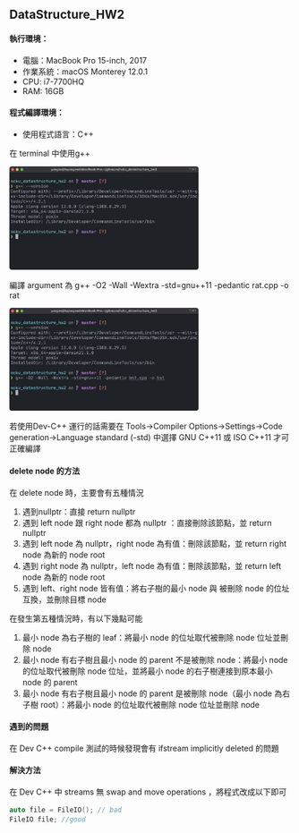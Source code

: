 ## DataStructure_HW2

#### 執行環境：

* 電腦：MacBook Pro 15-inch, 2017
* 作業系統：macOS Monterey 12.0.1
* CPU: i7-7700HQ
* RAM: 16GB

#### 程式編譯環境：

* 使用程式語言：C++

在 terminal 中使用g++

<img src="asset/screenshot1.png" alt="截圖 2021-10-21 下午12.58.40" style="zoom: 33%;" />

編譯 argument 為 g++ -O2 -Wall -Wextra -std=gnu++11 -pedantic rat.cpp -o rat

<img src="asset/screenshot2.png" alt="截圖 2021-10-21 下午1.10.19" style="zoom: 33%;" />

若使用Dev-C++ 運行的話需要在 Tools->Compiler Options->Settings->Code generation->Language standard (-std) 中選擇 GNU C++11 或 ISO C++11 才可正確編譯

#### delete node 的方法

在 delete node 時，主要會有五種情況

1. 遇到nullptr：直接 return nullptr
2. 遇到 left node 跟 right node 都為 nullptr ：直接刪除該節點，並 return nullptr
3. 遇到 left node 為 nullptr，right node 為有值：刪除該節點，並 return right node 為新的 node root
4. 遇到 right node 為 nullptr，left node 為有值：刪除該節點，並 return left node 為新的 node root
5. 遇到 left、right node 皆有值：將右子樹的最小 node 與 被刪除 node 的位址互換，並刪除目標 node

在發生第五種情況時，有以下幾點可能

1. 最小 node 為右子樹的 leaf：將最小 node 的位址取代被刪除 node 位址並刪除 node
2. 最小 node 有右子樹且最小 node 的 parent 不是被刪除 node：將最小 node 的位址取代被刪除 node 位址，並將最小 node 的右子樹連接到原本最小 node 的 parent
3. 最小 node 有右子樹且最小 node 的 parent 是被刪除 node（最小 node 為右子樹 root）：將最小 node 的位址取代被刪除 node 位址並刪除 node

#### 遇到的問題

在 Dev C++ compile 測試的時候發現會有 ifstream implicitly deleted 的問題

#### 解決方法

在 Dev C++ 中 streams 無 swap and move operations ，將程式改成以下即可

```c++
auto file = FileIO(); // bad
FileIO file; //good
```

